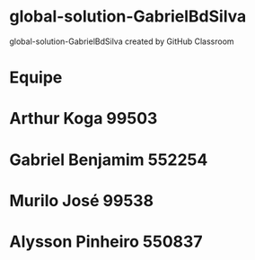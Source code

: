# global-solution-GabrielBdSilva
global-solution-GabrielBdSilva created by GitHub Classroom

# Equipe
# Arthur Koga 99503
# Gabriel Benjamim 552254
# Murilo José 99538
# Alysson Pinheiro 550837
